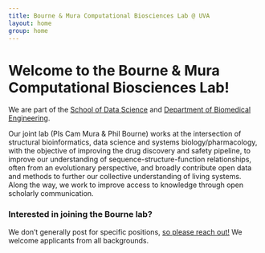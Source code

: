 ```yaml
---
title: Bourne & Mura Computational Biosciences Lab @ UVA
layout: home
group: home
---
```


# Welcome to the Bourne & Mura Computational Biosciences Lab!

We are part of the [School of Data Science](https://datascience.virginia.edu/) and [Department of Biomedical Engineering](https://engineering.virginia.edu/departments/biomedical-engineering).

Our joint lab (PIs Cam Mura & Phil Bourne) works at the intersection of structural bioinformatics, data science and systems biology/pharmacology, with the objective of improving the drug discovery and safety pipeline, to improve our understanding of sequence-structure-function relationships, often from an evolutionary perspective, and broadly contribute open data and methods to further our collective understanding of living systems. Along the way, we work to improve access to knowledge through open scholarly communication.

### Interested in joining the Bourne lab?
We don’t generally post for specific positions, [so please reach out!](/join) We welcome applicants from all backgrounds.
